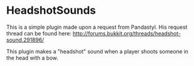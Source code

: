 HeadshotSounds
==============
This is a simple plugin made upon a request from Pandastyl. His request thread can be found here:
http://forums.bukkit.org/threads/headshot-sound.291896/

This plugin makes a "headshot" sound when a player shoots someone in the head with a bow.
